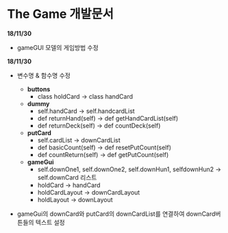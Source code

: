 The Game 개발문서
===============

**18/11/30**
- gameGUI 모델의 게임방법 수정

**18/11/30**
- 변수명 & 함수명 수정
    - **buttons**
        - class holdCard -> class handCard
    - **dummy**
        - self.handCard -> self.handcardList
        - def returnHand(self) -> def getHandCardList(self)
        - def returnDeck(self) -> def countDeck(self) 
    - **putCard**
        - self.cardList -> downCardList    
        - def basicCount(self) -> def resetPutCount(self)
        - def countReturn(self) -> def getPutCount(self)
    - **gameGui**
        - self.downOne1, self.downOne2, self.downHun1, selfdownHun2 -> self.downCard 리스트
        - holdCard -> handCard
        - holdCardLayout -> downCardLayout
        - holdLayout -> downLayout
        
- gameGui의 downCard와 putCard의 downCardList를 연결하여 downCard버튼들의 텍스트 설정